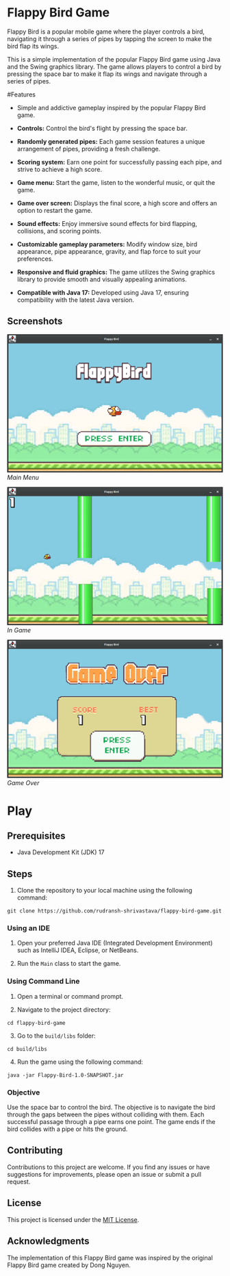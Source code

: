 # Flappy Bird Game

Flappy Bird is a popular mobile game where the player controls a bird, navigating it through a series of pipes by tapping the screen to make the bird flap its wings.

This is a simple implementation of the popular Flappy Bird game using Java and the Swing graphics library. The game allows players to control a bird by pressing the space bar to make it flap its wings and navigate through a series of pipes.

#Features

- Simple and addictive gameplay inspired by the popular Flappy Bird game.

- <strong>Controls:</strong> Control the bird's flight by pressing the space bar.

- <strong>Randomly generated pipes:</strong> Each game session features a unique arrangement of pipes, providing a fresh challenge.

- <strong>Scoring system:</strong> Earn one point for successfully passing each pipe, and strive to achieve a high score.

- <strong>Game menu:</strong> Start the game, listen to the wonderful music, or quit the game.

- <strong>Game over screen:</strong> Displays the final score, a high score and offers an option to restart the game.

- <strong>Sound effects:</strong> Enjoy immersive sound effects for bird flapping, collisions, and scoring points.

- <strong>Customizable gameplay parameters:</strong> Modify window size, bird appearance, pipe appearance, gravity, and flap force to suit your preferences.

- <strong>Responsive and fluid graphics:</strong> The game utilizes the Swing graphics library to provide smooth and visually appealing animations.

- <strong>Compatible with Java 17:</strong> Developed using Java 17, ensuring compatibility with the latest Java version.

## Screenshots

![Main Menu](screenshots/MainMenuImage.png)
*Main Menu*

![In Game](screenshots/InGameImage.png)
*In Game*

![Game Over](screenshots/GameOverImage.png)
*Game Over*

# Play

## Prerequisites

- Java Development Kit (JDK) 17

## Steps

1. Clone the repository to your local machine using the following command:
```
git clone https://github.com/rudransh-shrivastava/flappy-bird-game.git
```

### Using an IDE

1. Open your preferred Java IDE (Integrated Development Environment) such as IntelliJ IDEA, Eclipse, or NetBeans.

2. Run the `Main` class to start the game.

### Using Command Line

1. Open a terminal or command prompt.

2. Navigate to the project directory:
```
cd flappy-bird-game
```

3. Go to the `build/libs` folder:
```
cd build/libs
```

4. Run the game using the following command:
```
java -jar Flappy-Bird-1.0-SNAPSHOT.jar
```

### Objective

Use the space bar to control the bird. The objective is to navigate the bird through the gaps between the pipes without colliding with them. Each successful passage through a pipe earns one point. The game ends if the bird collides with a pipe or hits the ground.

## Contributing

Contributions to this project are welcome. If you find any issues or have suggestions for improvements, please open an issue or submit a pull request.

## License

This project is licensed under the [MIT License](LICENSE).

## Acknowledgments

The implementation of this Flappy Bird game was inspired by the original Flappy Bird game created by Dong Nguyen.
